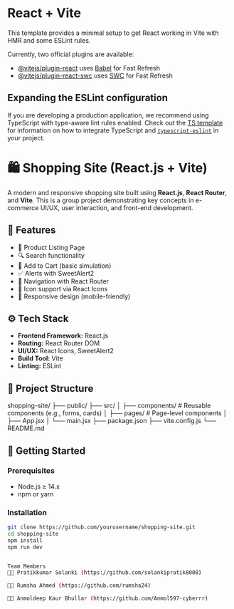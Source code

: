 # React + Vite

This template provides a minimal setup to get React working in Vite with HMR and some ESLint rules.

Currently, two official plugins are available:

- [@vitejs/plugin-react](https://github.com/vitejs/vite-plugin-react/blob/main/packages/plugin-react) uses [Babel](https://babeljs.io/) for Fast Refresh
- [@vitejs/plugin-react-swc](https://github.com/vitejs/vite-plugin-react/blob/main/packages/plugin-react-swc) uses [SWC](https://swc.rs/) for Fast Refresh

## Expanding the ESLint configuration

If you are developing a production application, we recommend using TypeScript with type-aware lint rules enabled. Check out the [TS template](https://github.com/vitejs/vite/tree/main/packages/create-vite/template-react-ts) for information on how to integrate TypeScript and [`typescript-eslint`](https://typescript-eslint.io) in your project.
# 🛍️ Shopping Site (React.js + Vite)

A modern and responsive shopping site built using **React.js**, **React Router**, and **Vite**. This is a group project demonstrating key concepts in e-commerce UI/UX, user interaction, and front-end development.

## 🔑 Features

- 🧾 Product Listing Page
- 🔍 Search functionality
- 🛒 Add to Cart (basic simulation)
- ✅ Alerts with SweetAlert2
- 🔗 Navigation with React Router
- 🎨 Icon support via React Icons
- 📱 Responsive design (mobile-friendly)

## ⚙️ Tech Stack

- **Frontend Framework:** React.js
- **Routing:** React Router DOM
- **UI/UX:** React Icons, SweetAlert2
- **Build Tool:** Vite
- **Linting:** ESLint

## 📁 Project Structure

shopping-site/
├── public/
├── src/
│ ├── components/ # Reusable components (e.g., forms, cards)
│ ├── pages/ # Page-level components
│ ├── App.jsx
│ └── main.jsx
├── package.json
├── vite.config.js
└── README.md



## 🚀 Getting Started

### Prerequisites

- Node.js ≥ 14.x
- npm or yarn

### Installation

```bash
git clone https://github.com/yourusername/shopping-site.git
cd shopping-site
npm install
npm run dev


Team Members
👨‍💻 Pratikkumar Solanki (https://github.com/solankipratik8008)

👨‍💻 Rumsha Ahmed (https://github.com/rumsha24)

👨‍💻 Anmoldeep Kaur Bhullar (https://github.com/Anmol597-cyberrr)


